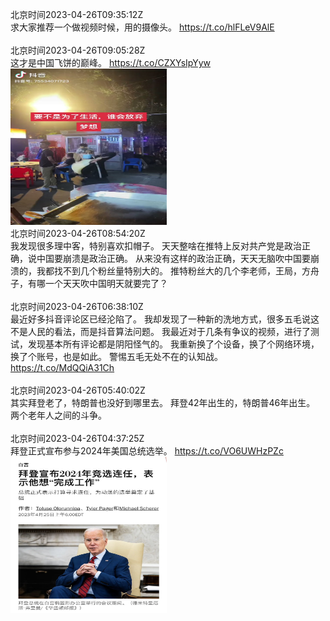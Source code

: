 北京时间2023-04-26T09:35:12Z<br>求大家推荐一个做视频时候，用的摄像头。 https://t.co/hlFLeV9AlE<br><br>北京时间2023-04-26T09:05:28Z<br>这才是中国飞饼的巅峰。 https://t.co/CZXYsIpYyw<br><img src='/temp/2023/1651029692735197194_0.jpg' width='250' height='250'><br>北京时间2023-04-26T08:54:20Z<br>我发现很多理中客，特别喜欢扣帽子。
天天整啥在推特上反对共产党是政治正确，说中国要崩溃是政治正确。
从来没有这样的政治正确，天天无脑吹中国要崩溃的，我都找不到几个粉丝量特别大的。
推特粉丝大的几个李老师，王局，方舟子，有哪一个天天吹中国明天就要完了？<br><br>北京时间2023-04-26T06:38:10Z<br>最近好多抖音评论区已经沦陷了。
我却发现了一种新的洗地方式，很多五毛说这不是人民的看法，而是抖音算法问题。
我最近对于几条有争议的视频，进行了测试，发现基本所有评论都是阴阳怪气的。
我重新换了个设备，换了个网络环境，换了个账号，也是如此。
警惕五毛无处不在的认知战。 https://t.co/MdQQiA31Ch<br><br>北京时间2023-04-26T05:40:02Z<br>其实拜登老了，特朗普也没好到哪里去。
拜登42年出生的，特朗普46年出生。
两个老年人之间的斗争。<br><br>北京时间2023-04-26T04:37:25Z<br>拜登正式宣布参与2024年美国总统选举。 https://t.co/VO6UWHzPZc<br><img src='/temp/2023/1650962237576859648_0.jpg' width='250' height='250'><br>